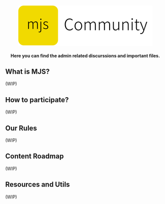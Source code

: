 <p align=center>
  <img
    src="https://raw.githubusercontent.com/mjs-community/admin/master/brand/logo-horizontal.svg?" />
</p>

<h4 align=center> Here you can find the admin related discurssions and important files. </h4>

## What is MJS?
(WIP)

## How to participate?
(WIP)

## Our Rules
(WIP)

## Content Roadmap
(WIP)

## Resources and Utils
(WIP)
